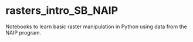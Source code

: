 # rasters_intro_SB_NAIP
Notebooks to learn basic raster manipulation in Python using data from the NAIP program.
